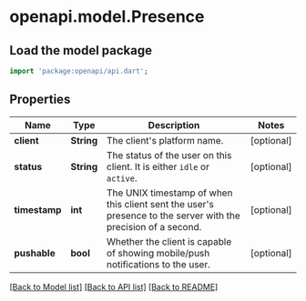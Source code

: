 # openapi.model.Presence

## Load the model package
```dart
import 'package:openapi/api.dart';
```

## Properties
Name | Type | Description | Notes
------------ | ------------- | ------------- | -------------
**client** | **String** | The client's platform name.  | [optional] 
**status** | **String** | The status of the user on this client. It is either `idle` or `active`.  | [optional] 
**timestamp** | **int** | The UNIX timestamp of when this client sent the user's presence to the server with the precision of a second.  | [optional] 
**pushable** | **bool** | Whether the client is capable of showing mobile/push notifications to the user.  | [optional] 

[[Back to Model list]](../README.md#documentation-for-models) [[Back to API list]](../README.md#documentation-for-api-endpoints) [[Back to README]](../README.md)



